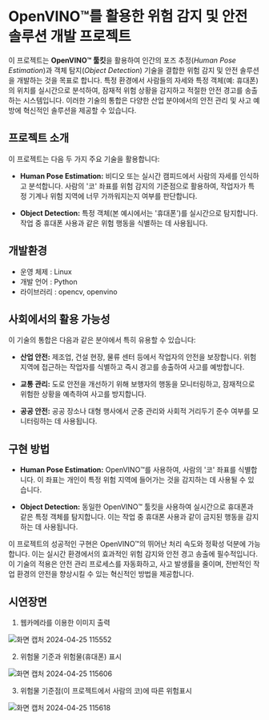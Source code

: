 
# OpenVINO™를 활용한 위험 감지 및 안전 솔루션 개발 프로젝트

이 프로젝트는 **OpenVINO™ 툴킷**을 활용하여 인간의 포즈 추정(*Human Pose Estimation*)과 객체 탐지(*Object Detection*) 기술을 결합한 위험 감지 및 안전 솔루션을 개발하는 것을 목표로 합니다. 특정 환경에서 사람들의 자세와 특정 객체(예: 휴대폰)의 위치를 실시간으로 분석하여, 잠재적 위험 상황을 감지하고 적절한 안전 경고를 송출하는 시스템입니다. 이러한 기술의 통합은 다양한 산업 분야에서의 안전 관리 및 사고 예방에 혁신적인 솔루션을 제공할 수 있습니다.

## 프로젝트 소개

이 프로젝트는 다음 두 가지 주요 기술을 활용합니다:

- **Human Pose Estimation:** 비디오 또는 실시간 캠피드에서 사람의 자세를 인식하고 분석합니다. 사람의 '코' 좌표를 위험 감지의 기준점으로 활용하여, 작업자가 특정 기계나 위험 지역에 너무 가까워지는지 여부를 판단합니다.

- **Object Detection:** 특정 객체(본 예시에서는 '휴대폰')를 실시간으로 탐지합니다. 작업 중 휴대폰 사용과 같은 위험 행동을 식별하는 데 사용됩니다.
## 개발환경
* 운영 체제  : Linux
* 개발 언어  : Python
* 라이브러리 : opencv, openvino
## 사회에서의 활용 가능성

이 기술의 통합은 다음과 같은 분야에서 특히 유용할 수 있습니다:

- **산업 안전:** 제조업, 건설 현장, 물류 센터 등에서 작업자의 안전을 보장합니다. 위험 지역에 접근하는 작업자를 식별하고 즉시 경고를 송출하여 사고를 예방합니다.

- **교통 관리:** 도로 안전을 개선하기 위해 보행자의 행동을 모니터링하고, 잠재적으로 위험한 상황을 예측하여 사고를 방지합니다.

- **공공 안전:** 공공 장소나 대형 행사에서 군중 관리와 사회적 거리두기 준수 여부를 모니터링하는 데 사용됩니다.

## 구현 방법

- **Human Pose Estimation:** OpenVINO™를 사용하여, 사람의 '코' 좌표를 식별합니다. 이 좌표는 개인이 특정 위험 지역에 들어가는 것을 감지하는 데 사용될 수 있습니다.

- **Object Detection:** 동일한 OpenVINO™ 툴킷을 사용하여 실시간으로 휴대폰과 같은 특정 객체를 탐지합니다. 이는 작업 중 휴대폰 사용과 같이 금지된 행동을 감지하는 데 사용됩니다.

이 프로젝트의 성공적인 구현은 OpenVINO™의 뛰어난 처리 속도와 정확성 덕분에 가능합니다. 이는 실시간 환경에서의 효과적인 위험 감지와 안전 경고 송출에 필수적입니다. 이 기술의 적용은 안전 관리 프로세스를 자동화하고, 사고 발생률을 줄이며, 전반적인 작업 환경의 안전을 향상시킬 수 있는 혁신적인 방법을 제공합니다.

## 시연장면

1. 웹카메라를 이용한 이미지 출력
   
![화면 캡처 2024-04-25 115552](https://github.com/sika7492/inteledge/assets/154478957/481fb641-bfea-4979-8b31-749cfd92eda9)


2. 위험물 기준과 위험물(휴대폰) 표시 

![화면 캡처 2024-04-25 115606](https://github.com/sika7492/inteledge/assets/154478957/c33f60f6-da0a-460f-906b-2734aba21af6)

3. 위험물 기준점(이 프로젝트에서 사람의 코)에 따른 위험표시
   
![화면 캡처 2024-04-25 115618](https://github.com/sika7492/inteledge/assets/154478957/0cf222e8-7b5b-4d64-9695-c25c6adfba53)






